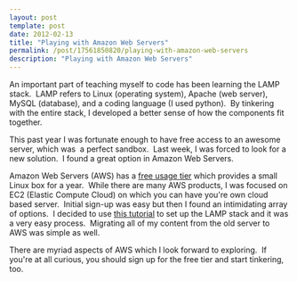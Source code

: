 ```yaml
---
layout: post
template: post
date: 2012-02-13
title: "Playing with Amazon Web Servers"
permalink: /post/17561850820/playing-with-amazon-web-servers
description: "Playing with Amazon Web Servers"
---
```

<p>An important part of teaching myself to code has been learning the LAMP stack.  LAMP refers to Linux (operating system), Apache (web server), MySQL (database), and a coding language (I used python).  By tinkering with the entire stack, I developed a better sense of how the components fit together.</p>&#13;
<p>This past year I was fortunate enough to have free access to an awesome server, which was  a perfect sandbox.  Last week, I was forced to look for a new solution.  I found a great option in Amazon Web Servers.</p>&#13;
<p>Amazon Web Servers (AWS) has a <a href="https://aws.amazon.com/free/" target="_blank">free usage tier</a> which provides a small Linux box for a year.  While there are many AWS products, I was focused on EC2 (Elastic Compute Cloud) on which you can have you're own cloud based server.  Initial sign-up was easy but then I found an intimidating array of options.  I decided to use <a href="http://www.robotmedia.net/2011/04/how-to-create-an-amazon-ec2-instance-with-apache-php-and-mysql-lamp/" target="_blank">this tutorial</a> to set up the LAMP stack and it was a very easy process.  Migrating all of my content from the old server to AWS was simple as well.</p>&#13;
<p>There are myriad aspects of AWS which I look forward to exploring.  If you're at all curious, you should sign up for the free tier and start tinkering, too.</p> 